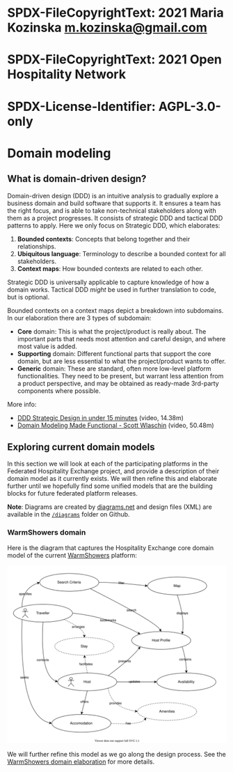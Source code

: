 # SPDX-FileCopyrightText: 2021 Maria Kozinska <m.kozinska@gmail.com>
# SPDX-FileCopyrightText: 2021 Open Hospitality Network
#
# SPDX-License-Identifier: AGPL-3.0-only

# Domain modeling

## What is domain-driven design?

Domain-driven design (DDD) is an intuitive analysis to gradually explore a business domain and build software that supports it. It ensures a team has the right focus, and is able to take non-technical stakeholders along with them as a project progresses. It consists of strategic DDD and tactical DDD patterns to apply. Here we only focus on Strategic DDD, which elaborates:

1. **Bounded contexts**: Concepts that belong together and their relationships.
2. **Ubiquitous language**: Terminology to describe a bounded context for all stakeholders.
3. **Context maps**: How bounded contexts are related to each other.

Strategic DDD is universally applicable to capture knowledge of how a domain works. Tactical DDD _might_ be used in further translation to code, but is optional.

Bounded contexts on a context maps depict a breakdown into subdomains. In our elaboration there are 3 types of subdomain:

- **Core** domain: This is what the project/product is really about. The important parts that needs most attention and careful design, and where most value is added.
- **Supporting** domain: Different functional parts that support the core domain, but are less essential to what the project/product wants to offer.
- **Generic** domain: These are standard, often more low-level platform functionalities. They need to be present, but warrant less attention from a product perspective, and may be obtained as ready-made 3rd-party components where possible.

More info:

- [DDD Strategic Design in under 15 minutes](https://yewtu.be/watch?v=Evers5npkmE) (video, 14.38m)
- [Domain Modeling Made Functional - Scott Wlaschin](https://yewtu.be/watch?v=2JB1_e5wZmU) (video, 50.48m)

## Exploring current domain models

In this section we will look at each of the participating platforms in the Federated Hospitality Exchange project, and provide a description of their domain model as it currently exists. We will then refine this and elaborate further until we hopefully find some unified models that are the building blocks for future federated platform releases.

**Note**: Diagrams are created by [diagrams.net](https://app.diagrams.net/) and design files (XML) are available in the [`/diagrams`]({{site.github.repository_url}}/tree/main/diagrams) folder on Github.

### WarmShowers domain

Here is the diagram that captures the Hospitality Exchange core domain model of the current [WarmShowers](https://warmshowers.org) platform:

[![WarmShowers Domain Model](/diagrams/warmshowers-hospitality-domain-model.svg)](warmshowers-domain)

We will further refine this model as we go along the design process. See the [WarmShowers domain elaboration](warmshowers-domain.md) for more details.
